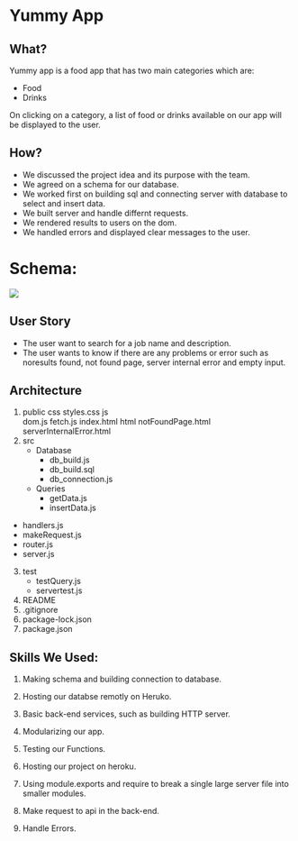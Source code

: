 # Yummy App

## What?

Yummy app is a food app that has two main categories which are: 
* Food
* Drinks

On clicking on a category, a list of food or drinks available on our app will be displayed to the user.

## How? 
* We discussed the project idea and its purpose with the team.
* We agreed on a schema for our database.
* We worked first on building sql and connecting server with database to select and insert data. 
* We built server and handle differnt requests.
* We rendered results to users on the dom.
* We handled errors and displayed clear messages to the user.

# Schema:

![](https://files.gitter.im/alaabadra/ZqxS/yummy.png)

## User Story

* The user want to search for a job name and description.
* The user wants to know if there are any problems or error such as noresults found, not found page, server internal error and empty input.

## Architecture

1. public
	css
	  styles.css
	js  
	  dom.js
	  fetch.js
	index.html
	html 
	  notFoundPage.html
	  serverInternalError.html
2. src
	* Database
	  * db_build.js
	  * db_build.sql
	  * db_connection.js
	* Queries
	  * getData.js
	  * insertData.js

*  handlers.js
*  makeRequest.js
*  router.js
*  server.js
3. test
   * testQuery.js
   * servertest.js
4. README 
5. .gitignore 
6. package-lock.json 
6. package.json 

## Skills We Used:

1. Making schema and building connection to database.
2. Hosting our databse remotly on Heruko.

3. Basic back-end services, such as building HTTP server. 
4. Modularizing our app. 
5. Testing our Functions.
6. Hosting our project on heroku.
7. Using module.exports and require to break a single large server file into smaller modules.
8. Make request to api in the back-end.
9. Handle Errors.

